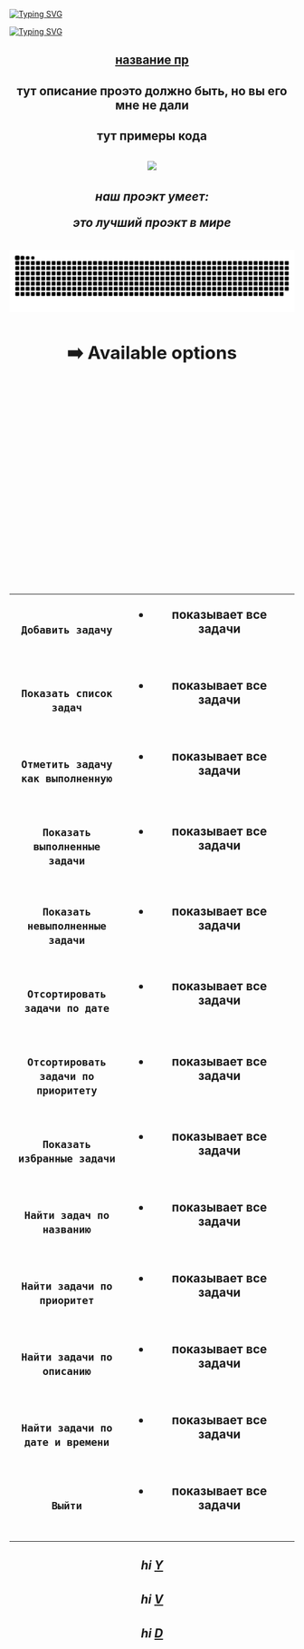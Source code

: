 
[![Typing SVG](https://readme-typing-svg.herokuapp.com?color=%2336BCF7&lines=+)](https://git.io/typing-svg)

[![Typing SVG](https://readme-typing-svg.herokuapp.com?color=%6900C6&lines=ToDo+list+без+графического+интерфейса+++++)](https://git.io/typing-svg)

<h2 align="center"> 
    <a href="https://github.com/yarik1732/cvfyf" target="_blank"> название пр</a>
<ing src="https://github.com/yarik1732/ToDolist1.git" height="32"/>
<h4 align="center">тут описание проэто должно быть, но вы его мне не дали</h4>



<h4 align="center">тут примеры кода</h4>

<img src="https://www.bethowen.ru/upload/iblock/3cc/3cc0e2305bb62234b32678027ef738ea.jpg">




<h5>
наш проэкт умеет: 

это лучший проэкт в мире
</h5>




<picture>
  <source
    media="(prefers-color-scheme: dark)"
    srcset="https://raw.githubusercontent.com/platane/snk/output/github-contribution-grid-snake-dark.svg"
  />
  <source
    media="(prefers-color-scheme: light)"
    srcset="https://raw.githubusercontent.com/platane/snk/output/github-contribution-grid-snake.svg"
  />
  <img
    alt="github contribution grid snake animation"
    src="https://raw.githubusercontent.com/platane/snk/output/github-contribution-grid-snake.svg"
  />
</picture>

## ➡️ Available options

    
<table>
  
     
<br>

  </tr>
  <tr>
    <td><h4><code>Добавить задачу</code></h4></td>
    <td rowspan="1"><p> </p>
<ul>
<li>показывает все задачи</li>

</ul>
<img width="800" height="0" alt=""></td>


  

<br>

  </tr>
  <tr>
    <td><h4><code>Показать список задач</code></h4></td>
    <td rowspan="1"><p> </p>
<ul>
<li>показывает все задачи</li>

</ul>
<img width="700" height="0" alt=""></td>

  
   
<br>

  </tr>
  <tr>
    <td><h4><code>Отметить задачу как выполненную</code></h4></td>
    <td rowspan="1"><p> </p>
<ul>
<li>показывает все задачи</li>

</ul>
<img width="700" height="0" alt=""></td>



  
<br>

  </tr>
  <tr>
    <td><h4><code>Показать выполненные задачи</code></h4></td>
    <td rowspan="1"><p> </p>
<ul>
<li>показывает все задачи</li>

</ul>
<img width="700" height="0" alt=""></td>



  
  
<br>

  </tr>
  <tr>
    <td><h4><code>Показать невыполненные задачи</code></h4></td>
    <td rowspan="1"><p> </p>
<ul>
<li>показывает все задачи</li>

</ul>
<img width="700" height="0" alt=""></td>



  

<br>

  </tr>
  <tr>
    <td><h4><code>Отсортировать задачи по дате</code></h4></td>
    <td rowspan="1"><p> </p>
<ul>
<li>показывает все задачи</li>

</ul>
<img width="700" height="0" alt=""></td>



  

<br>

  </tr>
  <tr>
    <td><h4><code>Отсортировать задачи по приоритету</code></h4></td>
    <td rowspan="1"><p> </p>
<ul>
<li>показывает все задачи</li>

</ul>
<img width="700" height="0" alt=""></td>



  

<br>

  </tr>
  <tr>
    <td><h4><code>Показать избранные задачи</code></h4></td>
    <td rowspan="1"><p> </p>
<ul>
<li>показывает все задачи</li>

</ul>
<img width="700" height="0" alt=""></td>



  

<br>

  </tr>
  <tr>
    <td><h4><code>Найти задач по названию</code></h4></td>
    <td rowspan="1"><p> </p>
<ul>
<li>показывает все задачи</li>

</ul>
<img width="700" height="0" alt=""></td>



  
>
<br>

  </tr>
  <tr>
    <td><h4><code>Найти задачи по приоритет</code></h4></td>
    <td rowspan="1"><p> </p>
<ul>
<li>показывает все задачи</li>

</ul>
<img width="700" height="0" alt=""></td>


  

<br>

  </tr>
  <tr>
    <td><h4><code>Найти задачи по описанию</code></h4></td>
    <td rowspan="1"><p> </p>
<ul>
<li>показывает все задачи</li>

</ul>
<img width="700" height="0" alt=""></td>



  

<br>

  </tr>
  <tr>
    <td><h4><code>Найти задачи по дате и времени</code></h4></td>
    <td rowspan="1"><p> </p>
<ul>
<li>показывает все задачи</li>

</ul>
<img width="700" height="0" alt=""></td>




<br>

  </tr>
  <tr>
    <td><h4><code>Выйти</code></h4></td>
    <td rowspan="1"><p> </p>
<ul>
<li>показывает все задачи</li>

</ul>
<img width="700" height="0" alt=""></td>








</table>
<!--/options-->

##### hi [Y](https://github.com/yarik1732)
##### hi [V](https://www.youtube.com/watch?v=5Fg9oZk-5uA)
##### hi [D](https://github.com/Hackep1551)
